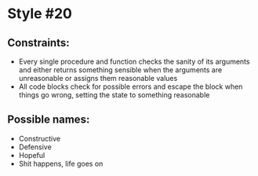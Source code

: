 # Style #20

## Constraints:

* Every single procedure and function checks the sanity of its arguments and either returns something sensible when the arguments are unreasonable or assigns them reasonable values
* All code blocks check for possible errors and escape the block when things go wrong, setting the state to something reasonable

## Possible names:

* Constructive
* Defensive
* Hopeful
* Shit happens, life goes on